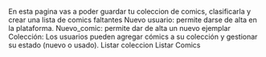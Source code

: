 
En esta pagina vas a poder guardar tu coleccion de comics, clasificarla y crear una lista de comics faltantes
Nuevo usuario: permite darse de alta en la plataforma.
Nuevo_comic: permite dar de alta un nuevo ejemplar
Colección: Los usuarios pueden agregar cómics a su colección y gestionar su estado (nuevo o usado).
Listar coleccion
Listar Comics
